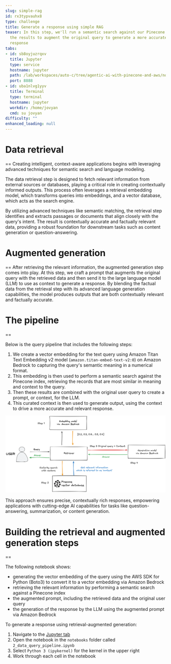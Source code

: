 ```yaml
---
slug: simple-rag
id: rx3typvauhx8
type: challenge
title: Generate a response using simple RAG
teaser: In this step, we'll run a semantic search against our Pinecone index and use
  the results to augment the original query to generate a more accurate and relevant
  response
tabs:
- id: sb8oyjuzrqxv
  title: Jupyter
  type: service
  hostname: jupyter
  path: /lab/workspaces/auto-c/tree/agentic-ai-with-pinecone-and-aws/notebooks/2_data_query_pipeline.ipynb
  port: 8888
- id: uba1nlvg1yyv
  title: Terminal
  type: terminal
  hostname: jupyter
  workdir: /home/jovyan
  cmd: su jovyan
difficulty: ""
enhanced_loading: null
---
```

# Data retrieval
==
Creating intelligent, context-aware applications begins with leveraging advanced techniques for semantic search and language modeling.

The data retrieval step is designed to fetch relevant information from external sources or databases, playing a critical role in creating contextually informed outputs. This process often leverages a retrieval embedding model, which transforms queries into embeddings, and a vector database, which acts as the search engine.

By utilizing advanced techniques like semantic matching, the retrieval step identifies and extracts passages or documents that align closely with the query's intent. The result is contextually accurate and factually relevant data, providing a robust foundation for downstream tasks such as content generation or question-answering.

# Augmented generation
==
After retrieving the relevant information, the augmented generation step comes into play. At this step,  we craft a prompt that augments the original query with the retrieved data and then send it to the large language model (LLM) to use as context to generate a response. By blending the factual data from the retrieval step with its advanced language generation capabilities, the model produces outputs that are both contextually relevant and factually accurate.

# The pipeline
==

Below is the query pipeline that includes the following steps:

1. We create a vector embedding for the text query using Amazon Titan Text Embedding v2 model (`amazon.titan-embed-text-v2:0`) on Amazon Bedrock to capturing the query's semantic meaning in a numerical format.
2. This embedding is then used to perform a semantic search against the Pinecone index, retrieving the records that are most similar in meaning and context to the query.
3. Then these results are combined with the original user query to create a prompt, or context, for the LLM.
4. This curated context is then used to generate output, using the context to drive a more accurate and relevant response.

![Query pipeline](../assets/04-query-pipeline.png)

This approach ensures precise, contextually rich responses, empowering applications with cutting-edge AI capabilities for tasks like question-answering, summarization, or content generation.

# Building the retrieval and augmented generation steps
==

The following notebook shows:
- generating the vector embedding of the query using the AWS SDK for Python (Boto3) to convert it to a vector embedding via Amazon Bedrock
- retrieving the relevant information by performing a semantic search against a Pinecone index
- the augmented prompt, including the retrieved data and the original user query
- the generation of the response by the LLM using the augmented prompt via Amazon Bedrock

To generate a response using retrieval-augmented generation:
1. Navigate to the [Jupyter tab](tab-0)
2. Open the notebook in the `notebooks` folder called `2_data_query_pipeline.ipynb`
3. Select `Python 3 (ipykernel)` for the kernel in the upper right
4. Work through each cell in the notebook
